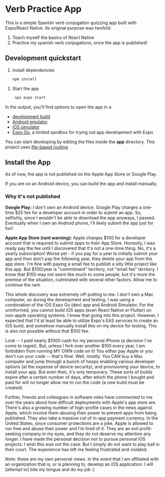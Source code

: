 # Verb Practice App

This is a simple Spanish verb conjugation quizzing app built with Expo/React Native. Its original purpose was twofold:

1. Teach myself the basics of React Native
2. Practice my spanish verb conjugations, once the app is published!

## Development quickstart

1. Install dependencies

   ```bash
   npm install
   ```

2. Start the app

   ```bash
    npx expo start
   ```

In the output, you'll find options to open the app in a

- [development build](https://docs.expo.dev/develop/development-builds/introduction/)
- [Android emulator](https://docs.expo.dev/workflow/android-studio-emulator/)
- [iOS simulator](https://docs.expo.dev/workflow/ios-simulator/)
- [Expo Go](https://expo.dev/go), a limited sandbox for trying out app development with Expo

You can start developing by editing the files inside the **app** directory. This project uses [file-based routing](https://docs.expo.dev/router/introduction).

## Install the App

As of now, the app is not published on the Apple App Store or Google Play.

If you are on an Android device, you can build the app and install manually.

### Why it's not published

**Google Play:**
I don't own an Android device. Google Play charges a one-time $25 fee for a developer account in order to submit an app. So, selfishly, since I wouldn't be able to download the app anyways, I passed. Eventually when I own an Android phone, I'll likely submit the app just for fun!

**Apple App Store (rant warning):**
Apple charges $100 for a developer account that is required to submit apps to their App Store. Honestly, I was ready pay the fee until I discovered that it's not a one-time thing. No, it's a yearly subscription! Worse yet - if you pay for a year to initially submit your app and then don't pay the following year, they delete your app from the app store. I'm fine with paying a small fee to publish a silly little project like this app. But $100/year is "commitment" territory, not "small fee" territory. I know that $100 may not seem like much to some people, but it's more the premise of the situation, culminated with several other factors. Allow me to continue the rant.

This whole discovery was extremely off-putting to me. I don't own a Mac computer, so during the development and testing, I was using a combination of the iOS Expo Go (dev) app and Android Simulator. For the uninformed, you cannot build iOS apps (even React Native or Flutter) on non-apple operating systems. I knew that going into this project. However, I expected that I'd at least be able to utilize Expo's EAS services to create an iOS build, and somehow manually install this on my device for testing. This is also not possible without that $100 fee.

Look -- I paid nearly $1000 cash for my personal iPhone (a decision I've come to regret). But, unless I fork over another $100 every year, I am forbidden from running MY OWN code on it! You either pay Apple or you don't run your code -- that's final. Well, mostly. You CAN buy a Mac computer and jump through a bunch of hoops enabling various developer options (at the expense of device security), and provisioning your device, to install your app. But even then, it's only temporary. These sorts of builds expire after a certain number of days, after which the phone I bought and paid for will no longer allow me to run the code (a new build must be created).

Further, friends and colleagues in software roles have commented to me over the years about how difficult deployments with Apple's app store are. There's also a growing number of high-profile cases in the news against Apple, which involve them abusing their power to prevent apps from being published. They also take a massive cut of in-app payment currency. In the United States, since consumer protections are a joke, Apple is allowed to run free and abuse their power and I'm tired of it. They are an evil profit-seeking company in my eyes, and they do not deserve my attention any longer. I have made the personal decision not to pursue personal iOS projects. I wish this was not the case. But I simply do not want to play ball in their court. The experience has left me feeling frustrated and violated.

Note: these are my own personal views. In the event that I am affiliated with an organization that is, or is planning to, develop an iOS application: I will [attempt to] bite my tongue and do my job :)
